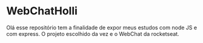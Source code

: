 # WebChatHolli

Olá esse repositório tem a finalidade de expor meus estudos com node JS e com express.
O projeto escolhido da vez e o WebChat da rocketseat.
